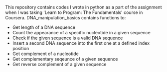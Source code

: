 This repository contains codes I wrote in python as a part of the assignment when I was taking 'Learn to Program: The Fundamentals' course in Coursera. 
DNA_manipulation_basics contains functions to:
- Get length of a DNA sequence
- Count the appearance of a specific nucleotide in a given sequence
- Check if the given sequence is a valid DNA sequence
- Insert a second DNA sequence into the first one at a defined index position
- Get complement of a nucleotide
- Get complementary seqeunce of a given sequence
- Get reverse complement of a given sequence
